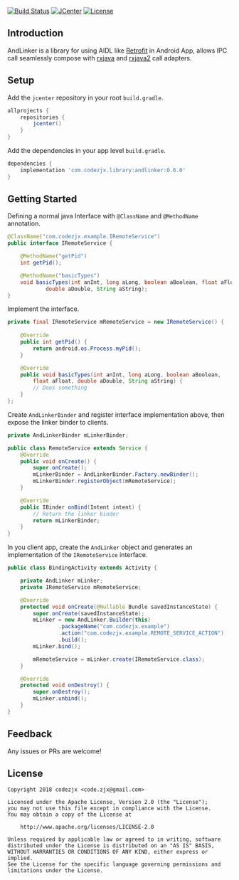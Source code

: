 
[![Build Status](https://travis-ci.org/codezjx/AndLinker.svg?branch=master)](https://travis-ci.org/codezjx/AndLinker)
[![JCenter](https://api.bintray.com/packages/codezjx/maven/and-linker/images/download.svg)](https://bintray.com/codezjx/maven/and-linker/_latestVersion)
[![License](https://img.shields.io/badge/License-Apache%20License%202.0-blue.svg)](http://www.apache.org/licenses/LICENSE-2.0)

## Introduction

AndLinker is a library for using AIDL like [Retrofit][retrofit] in Android App, allows IPC call seamlessly compose with [rxjava][rxjava] and [rxjava2][rxjava2] call adapters.


## Setup

Add the `jcenter` repository in your root `build.gradle`.
```groovy
allprojects {
    repositories {
        jcenter()
    }
}
```

Add the dependencies in your app level `build.gradle`.
```groovy
dependencies {
    implementation 'com.codezjx.library:andlinker:0.6.0'
}
```

## Getting Started

Defining a normal java Interface with `@ClassName` and `@MethodName` annotation.

```java
@ClassName("com.codezjx.example.IRemoteService")
public interface IRemoteService {

    @MethodName("getPid")
    int getPid();

    @MethodName("basicTypes")
    void basicTypes(int anInt, long aLong, boolean aBoolean, float aFloat,
            double aDouble, String aString);
}
```

Implement the interface.

```java
private final IRemoteService mRemoteService = new IRemoteService() {
    
    @Override
    public int getPid() {
        return android.os.Process.myPid();
    }

    @Override
    public void basicTypes(int anInt, long aLong, boolean aBoolean,
        float aFloat, double aDouble, String aString) {
        // Does something
    }
};
```

Create `AndLinkerBinder` and register interface implementation above, then expose the linker binder to clients.

```java
private AndLinkerBinder mLinkerBinder;

public class RemoteService extends Service {
    @Override
    public void onCreate() {
        super.onCreate();
        mLinkerBinder = AndLinkerBinder.Factory.newBinder();
        mLinkerBinder.registerObject(mRemoteService);
    }

    @Override
    public IBinder onBind(Intent intent) {
        // Return the linker binder
        return mLinkerBinder;
    }
}
```

In you client app, create the `AndLinker` object and generates an implementation of the `IRemoteService` interface.

```java
public class BindingActivity extends Activity {

    private AndLinker mLinker;
    private IRemoteService mRemoteService;

    @Override
    protected void onCreate(@Nullable Bundle savedInstanceState) {
        super.onCreate(savedInstanceState);
        mLinker = new AndLinker.Builder(this)
                .packageName("com.codezjx.example")
                .action("com.codezjx.example.REMOTE_SERVICE_ACTION")
                .build();
        mLinker.bind();

        mRemoteService = mLinker.create(IRemoteService.class);
    }

    @Override
    protected void onDestroy() {
        super.onDestroy();
        mLinker.unbind();
    }
}
```

## Feedback

Any issues or PRs are welcome!

## License

    Copyright 2018 codezjx <code.zjx@gmail.com>

    Licensed under the Apache License, Version 2.0 (the "License");
    you may not use this file except in compliance with the License.
    You may obtain a copy of the License at

        http://www.apache.org/licenses/LICENSE-2.0

    Unless required by applicable law or agreed to in writing, software
    distributed under the License is distributed on an "AS IS" BASIS,
    WITHOUT WARRANTIES OR CONDITIONS OF ANY KIND, either express or implied.
    See the License for the specific language governing permissions and
    limitations under the License.


[retrofit]: https://github.com/square/retrofit
[rxjava]: https://github.com/ReactiveX/RxJava/tree/1.x
[rxjava2]: https://github.com/ReactiveX/RxJava/tree/2.x